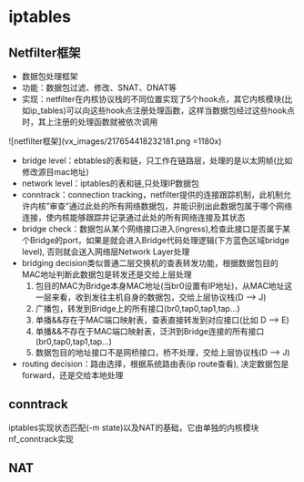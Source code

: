 # iptables
## Netfilter框架
* 数据包处理框架
* 功能：数据包过滤、修改、SNAT、DNAT等
* 实现：netfilter在内核协议栈的不同位置实现了5个hook点，其它内核模块(比如ip_tables)可以向这些hook点注册处理函数，这样当数据包经过这些hook点时，其上注册的处理函数就被依次调用

![netfilter框架](vx_images/217654418232181.png =1180x)

* bridge level：ebtables的表和链，只工作在链路层，处理的是以太网帧(比如修改源目mac地址)
* network level：iptables的表和链,只处理IP数据包
* conntrack：connection tracking，netfilter提供的连接跟踪机制，此机制允许内核”审查”通过此处的所有网络数据包，并能识别出此数据包属于哪个网络连接，使内核能够跟踪并记录通过此处的所有网络连接及其状态
* bridge check：数据包从某个网络接口进入(ingress),检查此接口是否属于某个Bridge的port，如果是就会进入Bridge代码处理逻辑(下方蓝色区域bridge level), 否则就会送入网络层Network Layer处理
* bridging decision类似普通二层交换机的查表转发功能，根据数据包目的MAC地址判断此数据包是转发还是交给上层处理
    1. 包目的MAC为Bridge本身MAC地址(当br0设置有IP地址)，从MAC地址这一层来看，收到发往主机自身的数据包，交给上层协议栈(D –> J)
    2. 广播包，转发到Bridge上的所有接口(br0,tap0,tap1,tap…)
    3. 单播&&存在于MAC端口映射表，查表直接转发到对应接口(比如 D –> E)
    4. 单播&&不存在于MAC端口映射表，泛洪到Bridge连接的所有接口(br0,tap0,tap1,tap…)
    5. 数据包目的地址接口不是网桥接口，桥不处理，交给上层协议栈(D –> J)
* routing decision：路由选择，根据系统路由表(ip route查看), 决定数据包是forward，还是交给本地处理



## conntrack
iptables实现状态匹配(-m state)以及NAT的基础，它由单独的内核模块nf_conntrack实现

## NAT

